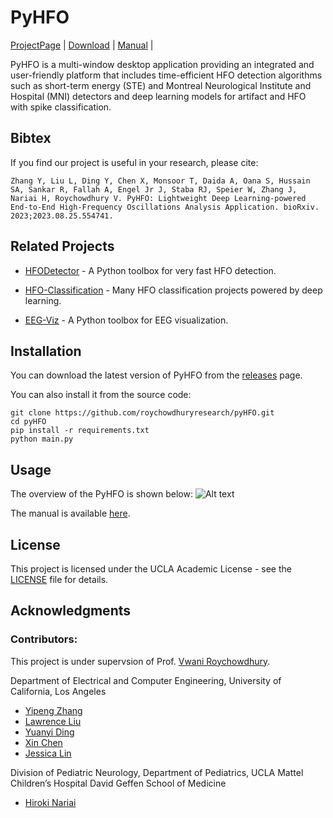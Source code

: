 # PyHFO
[ProjectPage](https://roychowdhuryresearch.github.io/PyHFO_Project_Page/) |
[Download](https://github.com/roychowdhuryresearch/pyHFO/releases) | 
[Manual](https://docs.google.com/document/d/1KzQpfuPFDk2lr9V3TgSkmc21jISB54ZOxo3pIYKQsp0/edit?usp=sharing) |

PyHFO is a multi-window desktop application providing an integrated and user-friendly platform that includes time-efficient HFO detection algorithms such as short-term energy (STE) and Montreal Neurological Institute and Hospital (MNI) detectors and deep learning models for artifact and HFO with spike classification.

## Bibtex
If you find our project is useful in your research, please cite:

```
Zhang Y, Liu L, Ding Y, Chen X, Monsoor T, Daida A, Oana S, Hussain SA, Sankar R, Fallah A, Engel Jr J, Staba RJ, Speier W, Zhang J, Nariai H, Roychowdhury V. PyHFO: Lightweight Deep Learning-powered End-to-End High-Frequency Oscillations Analysis Application. bioRxiv. 2023;2023.08.25.554741.
```

## Related Projects

* [HFODetector](https://github.com/roychowdhuryresearch/HFO_Detector) - A Python toolbox for very fast HFO detection.

* [HFO-Classification](https://github.com/roychowdhuryresearch/HFO-Classification) - Many HFO classification projects powered by deep learning.

* [EEG-Viz](https://github.com/jebbica/EEG-Viz) - A Python toolbox for EEG visualization.


## Installation

You can download the latest version of PyHFO from the [releases](https://github.com/roychowdhuryresearch/pyHFO/releases) page.

You can also install it from the source code:

```
git clone https://github.com/roychowdhuryresearch/pyHFO.git 
cd pyHFO
pip install -r requirements.txt
python main.py
```

## Usage

The overview of the PyHFO is shown below:
![Alt text](img/overview.png)


The manual is available [here](https://docs.google.com/document/d/1KzQpfuPFDk2lr9V3TgSkmc21jISB54ZOxo3pIYKQsp0/edit?usp=sharing).

## License

This project is licensed under the UCLA Academic License - see the [LICENSE](LICENSE) file for details.

## Acknowledgments

### Contributors:
This project is under supervsion of Prof. [Vwani Roychowdhury](https://www.ee.ucla.edu/vwani-p-roychowdhury/).

Department of Electrical and Computer Engineering, University of California, Los Angeles
- [Yipeng Zhang](https://zyp5511.github.io/)
- [Lawrence Liu](https://www.linkedin.com/in/lawrence-liu-0a01391a7/)
- [Yuanyi Ding](https://www.linkedin.com/in/yuanyi-ding-4a981a132/)
- [Xin Chen](https://www.linkedin.com/in/xin-chen-980521/)
- [Jessica Lin](https://www.linkedin.com/in/jessica4903/)

Division of Pediatric Neurology, Department of Pediatrics, UCLA Mattel Children’s Hospital David Geffen School of Medicine
- [Hiroki Nariai](https://www.uclahealth.org/providers/hiroki-nariai)







